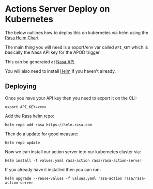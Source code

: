 # Actions Server Deploy on Kubernetes
The below outlines how to deploy this on kubernetes via helm using the [Rasa Helm Chart](https://github.com/RasaHQ/helm-charts/tree/main/charts/rasa-action-server)

The main thing you will need is a export/env var called `API_KEY` which is basically the Nasa API key for the APOD trigger.

This can be generated at [Nasa API](https://api.nasa.gov/).

You will also need to install [Helm](https://helm.sh/docs/helm/helm_install/) if you haven't already.

## Deploying
Once you have your API key then you need to export it on the CLI:

`export API_KEY=xxxx`

Add the Rasa helm repo:

`helm repo add rasa https://helm.rasa.com`

Then do a update for good measure:

`helm repo update`

Now we can install our action server into our kubernetes cluster via:

`helm install -f values.yaml rasa-action rasa/rasa-action-server`

If you already have it installed then you can run:

`helm upgrade --reuse-values -f values.yaml rasa-action rasa/rasa-action-server`